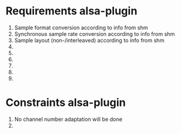 <!--
 * Copyright (C) 2018 Intel Corporation.All rights reserved.
 *
 * SPDX-License-Identifier: BSD-3-Clause
-->
# Requirements alsa-plugin

<ol>
<li>Sample format conversion according to info from shm</li>
<li>Synchronous sample rate conversion according to info from shm</li>
<li>Sample layout (non-/interleaved) according to info from shm</li>
<li></li>
<li></li>
<li></li>
<li></li>
<li></li>
<li></li>
</ol>

# Constraints alsa-plugin

<ol>
<li>No channel number adaptation will be done</li>
<li></li>
</ol>
